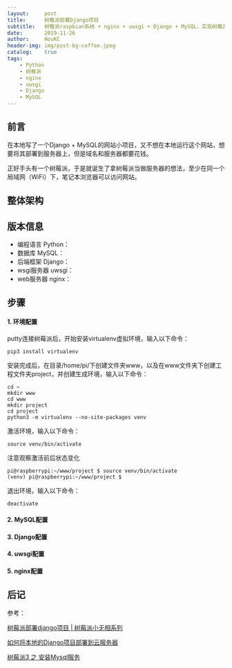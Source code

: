 ```yaml
---
layout:     post
title:      树莓派部署Django项目
subtitle:   树莓派raspbian系统 + nginx + uwsgi + Django + MySQL，实现树莓派部署Django网站，并且同一局域网下的其他客户端可以正常访问。
date:       2019-11-26
author:     HouKC
header-img: img/post-bg-coffee.jpeg
catalog:    true
tags:
    - Python
    - 树莓派
    - nginx
    - uwsgi
    - Django
    - MySQL
---
```


## 前言
在本地写了一个Django + MySQL的网站小项目，又不想在本地运行这个网站，想要将其部署到服务器上，但是域名和服务器都要花钱。

正好手头有一个树莓派，于是就诞生了拿树莓派当做服务器的想法，至少在同一个局域网（WiFi）下，笔记本浏览器可以访问网站。
## 整体架构
## 版本信息
- 编程语言 Python：
- 数据库 MySQL：
- 后端框架 Django：
- wsgi服务器 uwsgi：
- web服务器 nginx：
## 步骤
#### 1. 环境配置
putty连接树莓派后，开始安装virtualenv虚拟环境，输入以下命令：
```
pip3 install virtualenv
```
安装完成后，在目录/home/pi/下创建文件夹www，以及在www文件夹下创建工程文件夹project，并创建生成环境，输入以下命令：
```
cd ~
mkdir www
cd www
mkdir project
cd project
python3 -m virtualenv --no-site-packages venv
```
激活环境，输入以下命令：
```
source venv/bin/activate
```
注意观察激活前后状态变化
```shell script
pi@raspberrypi:~/www/project $ source venv/bin/activate
(venv) pi@raspberrypi:~/www/project $
```
退出环境，输入以下命令：
```
deactivate
```

#### 2. MySQL配置

#### 3. Django配置
#### 4. uwsgi配置
#### 5. nginx配置
## 后记
参考：

[树莓派部署django项目 | 树莓派小无相系列](https://www.jianshu.com/p/68164aa69261)


[如何将本地的Django项目部署到云服务器](https://blog.csdn.net/qq_30501975/article/details/80423547)


[树莓派3 之 安装Mysql服务](https://www.cnblogs.com/apanly/p/9061803.html)

